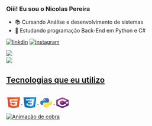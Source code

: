 ### Oiii! Eu sou o Nicolas Pereira

- 📚 Cursando Análise e desenvolvimento de sistemas
- 🌱 Estudando programação Back-End em Python e C#


[![linkdin](https://img.shields.io/badge/LinkedIn-0077B5?style=for-the-badge&logo=linkedin&logoColor=white)](https://br.linkedin.com/in/nicolas-pereira-7a256b2017
)
[![instagram](https://img.shields.io/badge/Instagram-E4405F?style=for-the-badge&logo=instagram&logoColor=white)](https://www.instagram.com/nk_salocin/profilecard/?igsh=MTlobm50czA3c3NieA==)


<picture>
  <source
    srcset="https://github-readme-stats.vercel.app/api?username=VauBan1&show_icons=true&theme=dark"
    media="(prefers-color-scheme: dark)"
  />
  <source
    srcset="https://github-readme-stats.vercel.app/api?username=VauBan1&show_icons=true"
    media="(prefers-color-scheme: light), (prefers-color-scheme: no-preference)"
  />
  <img src="https://github-readme-stats.vercel.app/api?username=anuraghazra&show_icons=true" />
</picture>

<div>
  <a href="https://github.com/VauBan1">
  <img height="180em" src="https://github-readme-stats.vercel.app/api/top-langs/?username=VauBan1&layout=compact&langs_count=16&theme=dracula"/>
</div>

## Tecnologias que eu utilizo
<div style="display: inline_block"><br>
  <img align="center" alt="HTML" height="30" width="40" src="https://raw.githubusercontent.com/devicons/devicon/master/icons/html5/html5-original.svg">
  <img align="center" alt="CSS" height="30" width="40" src="https://raw.githubusercontent.com/devicons/devicon/master/icons/css3/css3-original.svg">
  <img align="center" alt="Python" height="30" width="40" src="https://raw.githubusercontent.com/devicons/devicon/master/icons/python/python-original.svg">
  <img align="center" alt="Csharp" height="30" width="40" src="https://raw.githubusercontent.com/devicons/devicon/master/icons/csharp/csharp-original.svg">
</div>


![ Animação de cobra ](https://user-images.githubusercontent.com/112713600/210834429-99258731-0f98-46ea-b0cc-ccf38a664124.svg)


